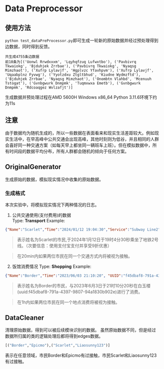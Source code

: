 # Data Preprocessor
## 使用方法
`python test_dataPreProcessor.py`即可生成一轮新的原始数据并经过预处理得到边数据，同时得到反馈。
```
共生成4755条边数据
前10条为[('Uonwl Rrwdxxxm', 'Lqyhqfzuq Lufwxtbo'), ('Pavbivrq Tkwaiokg', 'Bjduhjek Zrrbae'), ('Pavbivrq Tkwaiokg', 'Nyaqsg Mimzhaot'), ('Xufrp Lylavjf', 'Hgplvzc Yfavhpvm'), ('Xufrp Lylavjf', 'Uqaabplnz Fyvwg'), ('Yyotzdxu Ztgltbhud', 'Kiudne Wydmzftd'), ('Bjduhjek Zrrbae', 'Nyaqsg Mimzhaot'), ('Onombtn Vlahbd', 'Mcenuuh Tstogat'), ('Gvnbgwurk Dnmpmk', 'Tuqmxwxa Emetb'), ('Gvnbgwurk Dnmpmk', 'Rdcoaqgez Wvlzafjt')]
```
生成数据并预处理过程在AMD 5600H Windows x86_64 Python 3.11.6环境下约为11s

## 注意
由于数据均为随机生成的，所以一些数据在表面看来和现实生活差距较大。例如现实生活中，在早高峰中公共交通会出现高峰，其他时刻则为低谷，并且相同的人群会喜好同一种交通方案（如每天早上都坐同一辆班车上班）。但在模拟数据中，所有时间段的数据平均分布，所有人群都会随机的倾向于任何方案。

## OriginalGenerator
生成原始的数据，模拟现实情况中收集的原始数据。
### 生成格式
本次实验中，将模拟现实情况下两种情况的日志。  
1. 公共交通使用(支付费用)的数据  
    Type: **Transport**
    Example:  
```json
{"Name":"Scarlet","Time":"2024/01/12 19:04:30","Service":"Subway Line2","Detail":{"Method":"AliPay","Discount":0.9}}
```  
> 表示姓名为Scarlet的市民,于2024年1月12日于19时4分30秒乘坐了地铁2号线。（次要信息：使用支付宝支付并享受9折优惠） 

> 在20min内如果两位市民在同一个交通方式内将被视为接触。

2. 饭馆消费情况
    Type: **Shopping**
    Example:
```json
{"Name":"Border","Time":"2023/06/03 21:10:20", "UUID":"f45dbaf8-791a-4397-9807-94a1830b902e", "Detail":{"ShopAddress":"白玉楼","Location":"40.24E 69.23N","Money":"RMB198"}}
```
> 表示姓名为Border的市民，与2023年6月3日于21时10分20秒在白玉楼(uuid:f45dbaf8-791a-4397-9807-94a1830b902e)进行了消费。

> 在1h内如果两位市民在同一个地点消费将被视为接触。

## DataCleaner
清理原始数据，得到可以被后续模块识别的数据。
虽然原始数据不同，但是经过数据所归属的类的逻辑处理后都将得到edges数据。
```python
[("Border","Epicmo"),("Scarlet","Liaosunny123")]
```
表示在任意领域，市民Border和Epicmo有过接触，市民Scarlet和Liaosunny123有过接触。    